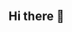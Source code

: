 ## Hi there 👋

<!--
**nuriaagp/nuriaagp** is a ✨ _special_ ✨ repository because its `README.md` (this file) appears on your GitHub profile.


